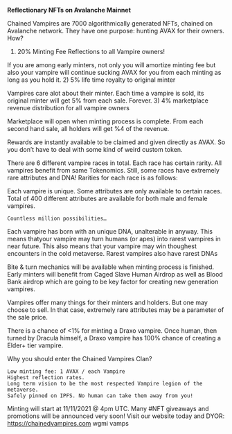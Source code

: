 **Reflectionary NFTs on Avalanche Mainnet**

Chained Vampires are 7000 algorithmically generated NFTs, chained on Avalanche network. They have one purpose: hunting AVAX for their owners. How?
1) 20% Minting Fee Reflections to all Vampire owners!

If you are among early minters, not only you will amortize minting fee but also your vampire will continue sucking AVAX for you from each minting as long as you hold it.
2) 5% life time royalty to original minter

Vampires care alot about their minter. Each time a vampire is sold, its original minter will get 5% from each sale. Forever.
3) 4% marketplace revenue distribution for all vampire owners

Marketplace will open when minting process is complete. From each second hand sale, all holders will get %4 of the revenue.

Rewards are instantly available to be claimed and given directly as AVAX. So you don’t have to deal with some kind of weird custom token.

There are 6 different vampire races in total. Each race has certain rarity. All vampires benefit from same Tokenomics. Still, some races have extremely rare attributes and DNA! Rarities for each race is as follows:

Each vampire is unique. Some attributes are only available to certain races. Total of 400 different attributes are available for both male and female vampires.

    Countless million possibilities…

Each vampire has born with an unique DNA, unalterable in anyway. This means thatyour vampire may turn humans (or apes) into rarest vampires in near future. This also means that your vampire may win thoughest encounters in the cold metaverse. Rarest vampires also have rarest DNAs

Bite & turn mechanics will be available when minting process is finished. Early minters will benefit from Caged Slave Human Airdrop as well as Blood Bank airdrop which are going to be key factor for creating new generation vampires.

Vampires offer many things for their minters and holders. But one may choose to sell. In that case, extremely rare attributes may be a parameter of the sale price.

There is a chance of <1% for minting a Draxo vampire. Once human, then turned by Dracula himself, a Draxo vampire has 100% chance of creating a Elder+ tier vampire.

Why you should enter the Chained Vampires Clan?

    Low minting fee: 1 AVAX / each Vampire
    Highest reflection rates.
    Long term vision to be the most respected Vampire legion of the metaverse.
    Safely pinned on IPFS. No human can take them away from you!

Minting will start at 11/11/2021 @ 4pm UTC. Many #NFT giveaways and promotions will be announced very soon! Visit our website today and DYOR: https://chainedvampires.com
wgmi vamps
